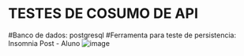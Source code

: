 # TESTES DE COSUMO DE API
#Banco de dados: postgresql
#Ferramenta para teste de persistencia: Insomnia
Post - Aluno
![image](https://github.com/ViniPimen/avaliacaoBruno/assets/146036375/2b7ffdf9-2672-408a-ba7c-40864e64c57d)
